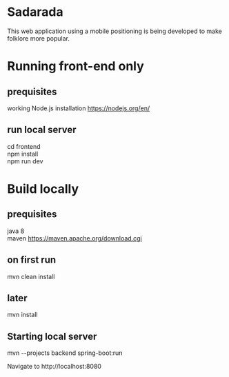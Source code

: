 # Sadarada
This web application using a mobile positioning is being developed to make folklore more popular.

# Running front-end only

## prequisites
working Node.js installation https://nodejs.org/en/

## run local server
cd frontend <br>
npm install <br>
npm run dev

# Build locally

## prequisites
java 8 <br>
maven https://maven.apache.org/download.cgi

## on first run
mvn clean install

## later
mvn install

## Starting local server
mvn --projects backend spring-boot:run<br>

Navigate to http://localhost:8080
